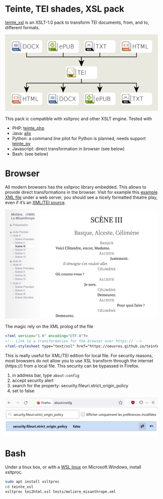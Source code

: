 # Teinte, TEI shades, XSL pack

[teinte_xsl](https://github.com/oeuvres/teinte_xsl/) is an XSLT-1.0 pack to transform TEI documents, from, and to, different formats.


![Teinte xsl graph](docs/teinte_xsl.png)

This pack ic compatible with xsltproc and other XSLT engine. Tested with
 * PHP: [teinte_php](https://github.com/oeuvres/teinte_php)
 * Java: [alix](https://github.com/oeuvres/alix)
 * Python: a command line pilot for Python is planned, needs support [teinte_py](https://github.com/oeuvres/teinte_py)
 * Javascript: direct transformation in browser (see below)
 * Bash: (see below)

# Browser

All modern browsers has the xsltproc library embedded. This allows to provide direct transformations in the browser. Visit for example this [example XML file](https://oeuvres.github.io/teinte_xsl/tests/moliere_misanthrope.xml) under a web server, you should see a nicely formatted theatre play, even if it’s an [XML/TEI source](https://github.com/oeuvres/teinte_xsl/tests/moliere_misanthrope.xml).

![Teinte xsl graph](docs/teinte_misanthrope.png)

The magic rely on the XML prolog of the file

```xml
<?xml version="1.0" encoding="UTF-8"?>
<!-- Link to a transformation for the browser over https:// -->
<?xml-stylesheet type="text/xsl" href="https://oeuvres.github.io/teinte_xsl/tei_html.xsl"?>
```

This is really useful for XML/TEI edition for local file. For security reasons, most browsers do not allow you to use XSL transform through the internet (https://) from a local file. This security can be bypassed in Firefox.


1. in address bar, type `about:config`
2. accept security alert
3. search for the property: security.fileuri.strict_origin_policy
4. set to false

![Firefox fileuri](docs/firefox_fileuri.png)

# Bash

Under a linux box, or with a [WSL linux](https://ubuntu.com/wsl) on Microsoft.Windows, install xsltproc.

```bash
sudo apt install xsltproc
cd teinte_xsl
xsltproc tei2html.xsl tests/moliere_misanthrope.xml
```

